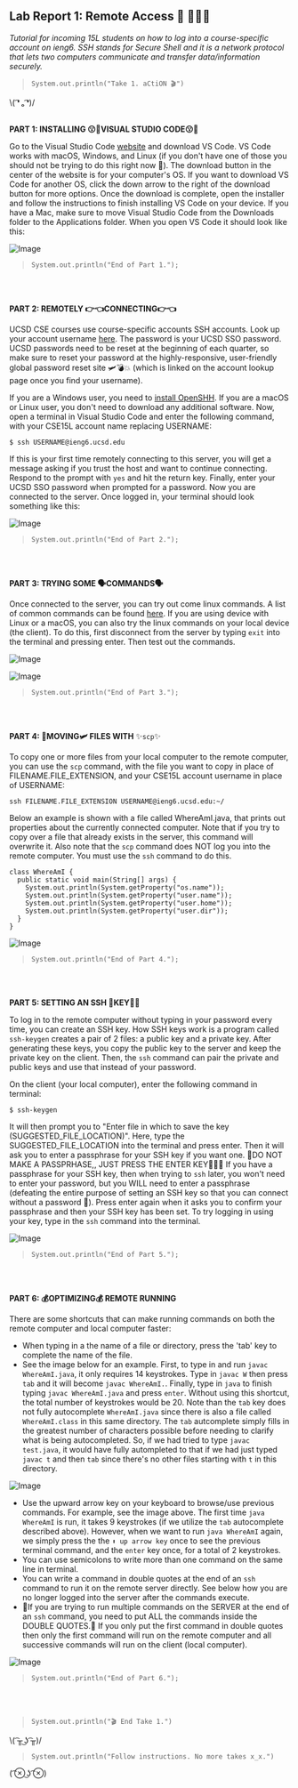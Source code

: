 
## Lab Report 1: Remote Access 🚗 💨💨💨 
*Tutorial for incoming 15L students on how to log into a course-specific account on ieng6. SSH stands for Secure Shell and it is a network protocol that lets two computers communicate and transfer data/information securely.*  
 
>`System.out.println("Take 1. aCtiON 🎬")`    

\\( ͡❛ ₒ ͡❛)/ <br/><br/>
   
**PART 1:  INSTALLING 😗🤌VISUAL STUDIO CODE😗🤌**

Go to the Visual Studio Code [website](https://code.visualstudio.com/) and download VS Code. VS Code works with macOS, Windows, and Linux (if you don't have one of those you should not be trying to do this right now 🗿). The download button in the center of the website is for your computer's OS. If you want to download VS Code for another OS, click the down arrow to the right of the download button for more options. Once the download is complete, open the installer and follow the instructions to finish installing VS Code on your device. If you have a Mac, make sure to move Visual Studio Code from the Downloads folder to the Applications folder. When you open VS Code it should look like this:

![Image](https://user-images.githubusercontent.com/79061216/149404740-201fe7fe-f7e6-435d-a5e8-fc8e390ebb32.png)     
>`System.out.println("End of Part 1.");`  
 
<br/><br/>




**PART 2:  REMOTELY 👉👈CONNECTING👉👈**      

UCSD CSE courses use course-specific accounts SSH accounts. Look up your account username [here](https://sdacs.ucsd.edu/~icc/index.php). The password is your UCSD SSO password. UCSD passwords need to be reset at the beginning of each quarter, so make sure to reset your password at the highly-responsive, user-friendly global password reset site 🛩💣💥 (which is linked on the account lookup page once you find your username).    

If you are a Windows user, you need to [install OpenSHH](https://docs.microsoft.com/en-us/windows-server/administration/openssh/openssh_install_firstuse). If you are a macOS or Linux user, you don't need to download any additional software. Now, open a terminal in Visual Studio Code and enter the following command, with your CSE15L account name replacing USERNAME:      
 

`$ ssh USERNAME@ieng6.ucsd.edu`   
 
 
If this is your first time remotely connecting to this server, you will get a message asking if you trust the host and want to continue connecting. Respond to the prompt with `yes` and hit the return key. Finally, enter your UCSD SSO password when prompted for a password. Now you are connected to the server. Once logged in, your terminal should look something like this:

![Image](https://user-images.githubusercontent.com/79061216/149567297-544c1900-8ef7-4356-a30e-70833c283526.png)     
>`System.out.println("End of Part 2.");`  
 
<br/><br/>


**PART 3:  TRYING SOME 🗣COMMANDS🗣**      

Once connected to the server, you can try out come linux commands. A list of common commands can be found [here](https://linuxconfig.org/linux-commands-cheat-sheet). If you are using device with Linux or a macOS, you can also try the linux commands on your local device (the client). To do this, first disconnect from the server by typing `exit` into the terminal and pressing enter. Then test out the commands. 

![Image](https://user-images.githubusercontent.com/79061216/149579843-ce8bddcb-133e-42c8-bafd-5017dfcec48d.png)    

![Image](https://user-images.githubusercontent.com/79061216/149579938-e1e77a12-6127-4929-835b-cad64f4671b4.png)     
>`System.out.println("End of Part 3.");`  
 
<br/><br/>


**PART 4:  🛫MOVING🛩 FILES WITH** ✨`scp`✨      

To copy one or more files from your local computer to the remote computer, you can use the `scp` command, with the file you want to copy in place of FILENAME.FILE_EXTENSION, and your CSE15L account username in place of USERNAME:      
 

`ssh FILENAME.FILE_EXTENSION USERNAME@ieng6.ucsd.edu:~/`   
 
 
Below an example is shown with a file called WhereAmI.java, that prints out properties about the currently connected computer. Note that if you try to copy over a file that already exists in the server, this command will overwrite it. Also note that the `scp` command does NOT log you into the remote computer. You must use the `ssh` command to do this.

```
class WhereAmI {
  public static void main(String[] args) {
    System.out.println(System.getProperty("os.name"));
    System.out.println(System.getProperty("user.name"));
    System.out.println(System.getProperty("user.home"));
    System.out.println(System.getProperty("user.dir"));
  }
}
``` 

![Image](https://user-images.githubusercontent.com/79061216/149579673-fd107e53-bc28-41c1-92bd-aa039beeaf8c.png)     
>`System.out.println("End of Part 4.");`  
 
<br/><br/>


**PART 5:  SETTING AN SSH 🔑KEY🔑🏦**      

To log in to the remote computer without typing in your password every time, you can create an SSH key. How SSH keys work is a program called `ssh-keygen` creates a pair of 2 files: a public key and a private key. After generating these keys, you copy the public key to the server and keep the private key on the client. Then, the `ssh` command can pair the private and public keys and use that instead of your password.    

On the client (your local computer), enter the following command in terminal:      
 

`$ ssh-keygen`   
 
 
It will then prompt you to "Enter file in which to save the key (SUGGESTED_FILE_LOCATION)". Here, type the SUGGESTED_FILE_LOCATION into the terminal and press enter. Then it will ask you to enter a passphrase for your SSH key if you want one. 🚨DO NOT MAKE A PASSPRHASE,, JUST PRESS THE ENTER KEY🙇‍♀️🚨 If you have a passphrase for your SSH key, then when trying to `ssh` later, you won't need to enter your password, but you WILL need to enter a passphrase (defeating the entire purpose of setting an SSH key so that you can connect without a password 🗿). Press enter again when it asks you to confirm your passphrase and then your SSH key has been set. To try logging in using your key, type in the `ssh` command into the terminal. 

![Image](https://user-images.githubusercontent.com/79061216/149578458-7bd71d7e-5bb2-4622-80b2-c9a21346a947.png)     
>`System.out.println("End of Part 5.");`  
 
<br/><br/>


**PART 6:  💰OPTIMIZING💰 REMOTE RUNNING**      

There are some shortcuts that can make running commands on both the remote computer and local computer faster:   
* When typing in a the name of a file or directory, press the 'tab' key to complete the name of the file.
* See the image below for an example. First, to type in and run `javac WhereAmI.java`, it only requires 14 keystrokes. Type in `javac W` then press `tab` and it will become `javac WhereAmI.`. Finally, type in `java` to finish typing `javac WhereAmI.java` and press `enter`. Without using this shortcut, the total number of keystrokes would be 20. Note than the `tab` key does not fully autocomplete `WhereAmI.java` since there is also a file called `WhereAmI.class` in this same directory. The `tab` autcomplete simply fills in the greatest number of characters possible before needing to clarify what is being autocompleted. So, if we had tried to type `javac test.java`, it would have fully autompleted to that if we had just typed `javac t` and then `tab` since there's no other files starting with `t` in this directory.

![Image](https://user-images.githubusercontent.com/79061216/151431582-450b2b35-03dc-465e-9213-a4ef8883ab2f.png)
* Use the upward arrow key on your keyboard to browse/use previous commands. For example, see the image above. The first time `java WhereAmI` is run, it takes 9 keystrokes (if we utilize the `tab` autocomplete described above). However, when we want to run `java WhereAmI` again, we simply press the the `⬆️ up arrow key` once to see the previous terminal command, and the `enter` key once, for a total of 2 keystrokes.
* You can use semicolons to write more than one command on the same line in terminal. 
* You can write a command in double quotes at the end of an `ssh` command to run it on the remote server directly. See below how you are no longer logged into the server after the commands execute.
* 🚨If you are trying to run multiple commands on the SERVER at the end of an `ssh` command, you need to put ALL the commands inside the DOUBLE QUOTES.🚨 If you only put the first command in double quotes then only the first command will run on the remote computer and all successive commands will run on the client (local computer). 

![Image](https://user-images.githubusercontent.com/79061216/149581115-653e0559-5e1b-4606-a944-4eb464cfbf1b.png)     
>`System.out.println("End of Part 6.");`  
 
<br/><br/>    
 
>`System.out.println("🎬 End Take 1.")`    

\\( ͡╥ ͜ʖ ͡╥)/ 

>`System.out.println("Follow instructions. No more takes x_x.")`

( ͡⊗ ͜ʖ ͡⊗) <br/><br/>
 
